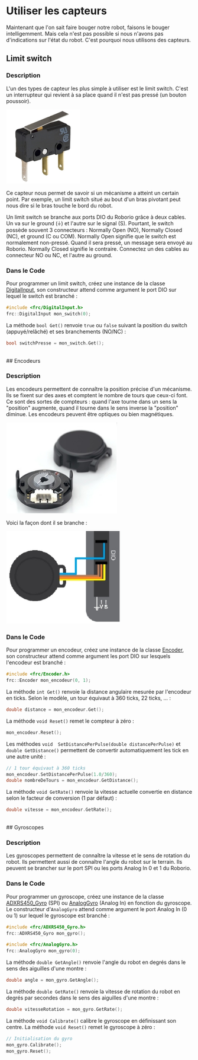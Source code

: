 # Utiliser les capteurs

Maintenant que l'on sait faire bouger notre robot, faisons le bouger intelligemment. Mais cela n'est pas possible si nous n'avons pas d'indications sur l'état du robot. C'est pourquoi nous utilisons des capteurs.


## Limit switch

### Description

L'un des types de capteur les plus simple à utiliser est le limit switch. C'est un interrupteur qui revient à sa place quand il n'est pas pressé (un bouton poussoir).

![Limit Switch](img/Limit_switch.jpg)

Ce capteur nous permet de savoir si un mécanisme a atteint un certain point. Par exemple, un limit switch situé au bout d'un bras pivotant peut nous dire si le bras touche le bord du robot.

Un limit switch se branche aux ports DIO du Roborio grâce à deux cables. Un va sur le ground (&#9178;) et l'autre sur le signal (S). Pourtant, le switch possède souvent 3 connecteurs : Normally Open (NO), Normally Closed (NC), et ground (C ou COM). Normally Open signifie que le switch est normalement non-pressé. Quand il sera pressé, un message sera envoyé au Roborio. Normally Closed signifie le contraire. Connectez un des cables au connecteur NO ou NC, et l'autre au ground.

### Dans le Code

Pour programmer un limit switch, créez une instance de la classe [DigitalInput](http://first.wpi.edu/FRC/roborio/release/docs/cpp/classfrc_1_1DigitalInput.html), son constructeur attend comme argument le port DIO sur lequel le switch est branché :
```c++
#include <frc/DigitalInput.h>
frc::DigitalInput mon_switch(0);
```

La méthode `bool Get()` renvoie `true` ou `false` suivant la position du switch (appuyé/relâché) et ses branchements (NO/NC) :
```c++
bool switchPresse = mon_switch.Get();
```


<br>
## Encodeurs

### Description

Les encodeurs permettent de connaître la position précise d'un mécanisme. Ils se fixent sur des axes et comptent le nombre de tours que ceux-ci font. Ce sont des sortes de compteurs : quand l'axe tourne dans un sens la "position" augmente, quand il tourne dans le sens inverse la "position" diminue. Les encodeurs peuvent être optiques ou bien magnétiques.

![Encodeur](img/Encodeur.jpg)

Voici la façon dont il se branche :

![Branchements encodeur](img/Encodeur_wiring.jpg)

### Dans le Code

Pour programmer un encodeur, créez une instance de la classe [Encoder](http://first.wpi.edu/FRC/roborio/release/docs/cpp/classfrc_1_1Encoder.html), son constructeur attend comme argument les port DIO sur lesquels l'encodeur est branché :
```c++
#include <frc/Encoder.h>
frc::Encoder mon_encodeur(0, 1);
```

La méthode `int Get()` renvoie la distance angulaire mesurée par l'encodeur en ticks. Selon le modèle, un tour équivaut à 360 ticks, 22 ticks, ... :
```c++
double distance = mon_encodeur.Get();
```

La méthode `void Reset()` remet le compteur à zéro :
```c++
mon_encodeur.Reset();
```

Les méthodes `void 	SetDistancePerPulse(double distancePerPulse)` et `double GetDistance()` permettent de convertir automatiquement les tick en une autre unité :
```c++
// 1 tour équivaut à 360 ticks
mon_encodeur.SetDistancePerPulse(1.0/360);
double nombreDeTours = mon_encodeur.GetDistance();
```

La méthode `void GetRate()` renvoie la vitesse actuelle convertie en distance selon le facteur de conversion (1 par défaut) :
```c++
double vitesse = mon_encodeur.GetRate();
```


<br>
## Gyroscopes

### Description

Les gyroscopes permettent de connaître la vitesse et le sens de rotation du robot. Ils permettent aussi de connaître l'angle du robot sur le terrain. Ils peuvent se brancher sur le port SPI ou les ports Analog In 0 et 1 du Roborio.

### Dans le Code

Pour programmer un gyroscope, créez une instance de la classe [ADXRS450_Gyro](http://first.wpi.edu/FRC/roborio/release/docs/cpp/classfrc_1_1ADXRS450__Gyro.html) (SPI) ou [AnalogGyro](http://first.wpi.edu/FRC/roborio/release/docs/cpp/classfrc_1_1AnalogGyro.html) (Analog In) en fonction du gyroscope. Le constructeur d'`AnalogGyro` attend comme argument le port Analog In (0 ou 1) sur lequel le gyroscope est branché :
```c++
#include <frc/ADXRS450_Gyro.h>
frc::ADXRS450_Gyro mon_gyro();
```
```c++
#include <frc/AnalogGyro.h>
frc::AnalogGyro mon_gyro(0);
```

La méthode `double GetAngle()` renvoie l'angle du robot en degrés dans le sens des aiguilles d'une montre :
```c++
double angle = mon_gyro.GetAngle();
```

La méthode `double GetRate()` renvoie la vitesse de rotation du robot en degrés par secondes dans le sens des aiguilles d'une montre :
```c++
double vitesseRotation = mon_gyro.GetRate();
```

La méthode `void Calibrate()` calibre le gyroscope en définissant son centre. La méthode `void Reset()` remet le gyroscope à zéro :
```c++
// Initialisation du gyro
mon_gyro.Calibrate();
mon_gyro.Reset();
```